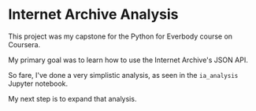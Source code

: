 # Internet Archive Analysis

This project was my capstone for the Python for Everbody course on Coursera. 

My primary goal was to learn how to use the Internet Archive's JSON API. 

So fare, I've done a very simplistic analysis, as seen in the `ia_analysis` Jupyter notebook. 

My next step is to expand that analysis. 